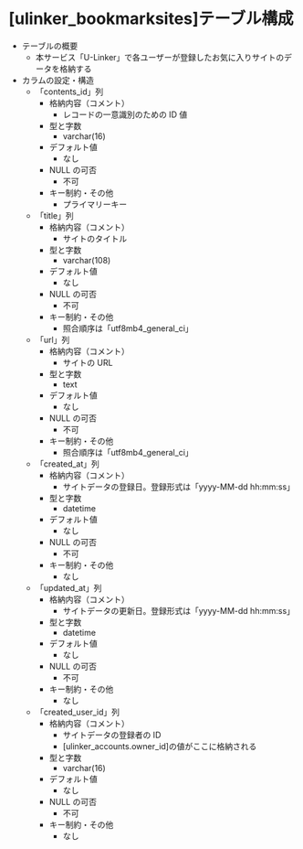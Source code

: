 # [ulinker_bookmarksites]テーブル構成

- テーブルの概要
  - 本サービス「U-Linker」で各ユーザーが登録したお気に入りサイトのデータを格納する
- カラムの設定・構造
  - 「contents_id」列
    - 格納内容（コメント）
      - レコードの一意識別のための ID 値
    - 型と字数
      - varchar(16)
    - デフォルト値
      - なし
    - NULL の可否
      - 不可
    - キー制約・その他
      - プライマリーキー
  - 「title」列
    - 格納内容（コメント）
      - サイトのタイトル
    - 型と字数
      - varchar(108)
    - デフォルト値
      - なし
    - NULL の可否
      - 不可
    - キー制約・その他
      - 照合順序は「utf8mb4_general_ci」
  - 「url」列
    - 格納内容（コメント）
      - サイトの URL
    - 型と字数
      - text
    - デフォルト値
      - なし
    - NULL の可否
      - 不可
    - キー制約・その他
      - 照合順序は「utf8mb4_general_ci」
  - 「created_at」列
    - 格納内容（コメント）
      - サイトデータの登録日。登録形式は「yyyy-MM-dd hh:mm:ss」
    - 型と字数
      - datetime
    - デフォルト値
      - なし
    - NULL の可否
      - 不可
    - キー制約・その他
      - なし
  - 「updated_at」列
    - 格納内容（コメント）
      - サイトデータの更新日。登録形式は「yyyy-MM-dd hh:mm:ss」
    - 型と字数
      - datetime
    - デフォルト値
      - なし
    - NULL の可否
      - 不可
    - キー制約・その他
      - なし
  - 「created_user_id」列
    - 格納内容（コメント）
      - サイトデータの登録者の ID
      - [ulinker_accounts.owner_id]の値がここに格納される
    - 型と字数
      - varchar(16)
    - デフォルト値
      - なし
    - NULL の可否
      - 不可
    - キー制約・その他
      - なし
